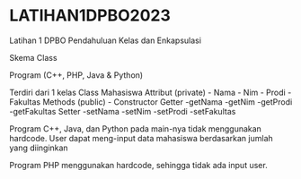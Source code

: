 # LATIHAN1DPBO2023
Latihan 1 DPBO Pendahuluan Kelas dan Enkapsulasi

Skema Class

Program (C++, PHP, Java & Python)

Terdiri dari 1 kelas
Class Mahasiswa
  Attribut (private)
    - Nama
    - Nim
    - Prodi
    - Fakultas
Methods (public)
    - Constructor
      Getter
      -getNama
      -getNim
      -getProdi
      -getFakultas
      Setter
      -setNama
      -setNim
      -setProdi
      -setFakultas

Program C++, Java, dan Python pada main-nya tidak menggunakan hardcode. User dapat meng-input data mahasiswa berdasarkan jumlah yang diinginkan

Program PHP menggunakan hardcode, sehingga tidak ada input user.
    
